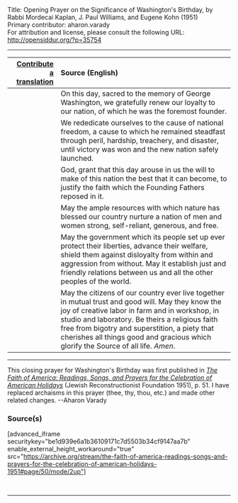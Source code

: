 <html>
<head></head>
<body>
Title: Opening Prayer on the Significance of Washington's Birthday, by Rabbi Mordecai Kaplan, J. Paul Williams, and Eugene Kohn (1951)<br />
Primary contributor: aharon.varady<br />
For attribution and license, please consult the following URL: <a href="http://opensiddur.org/?p=35754">http://opensiddur.org/?p=35754</a>
<p />
<hr />

<table style="margin-left: auto;margin-right: auto;" class="draggable">
<thead><tr><th id="x" style="text-align: right;"><a href="/contribute/upload">Contribute a translation</a></th><th style="text-align: left;">Source (English)</th></tr></thead>
<tbody>
<tr><td style="vertical-align:top;">
<div class="liturgy"><span lang="he">

</span></div></td>
 
<td style="vertical-align:top;">
<div class="english">
On this day, sacred to the memory of George Washington, 
we gratefully renew our loyalty to our nation, 
of which he was the foremost founder. 
</div></td></tr>


<tr><td style="vertical-align:top;">
<div class="liturgy"><span lang="he">

</span></div></td>
 
<td style="vertical-align:top;">
<div class="english">
We rededicate ourselves 
to the cause of national freedom, 
a cause to which he remained steadfast 
through peril, hardship, treachery, and disaster, 
until victory was won 
and the new nation safely launched. 
</div></td></tr>


<tr><td style="vertical-align:top;">
<div class="liturgy"><span lang="he">

</span></div></td>
 
<td style="vertical-align:top;">
<div class="english">
God, grant that this day arouse in us 
the will to make of this nation 
the best that it can become, 
to justify the faith which the Founding Fathers reposed in it. 
</div></td></tr>


<tr><td style="vertical-align:top;">
<div class="liturgy"><span lang="he">

</span></div></td>
 
<td style="vertical-align:top;">
<div class="english">
May the ample resources 
with which nature has blessed our country 
nurture a nation of men and women 
strong, 
self-reliant, 
generous, 
and free. 
</div></td></tr>


<tr><td style="vertical-align:top;">
<div class="liturgy"><span lang="he">

</span></div></td>
 
<td style="vertical-align:top;">
<div class="english">
May the government 
which its people set up 
ever protect their liberties, 
advance their welfare, 
shield them against disloyalty from within 
and aggression from without. 
May it establish just and friendly relations 
between us and all the other peoples of the world. 
</div></td></tr>


<tr><td style="vertical-align:top;">
<div class="liturgy"><span lang="he">

</span></div></td>
 
<td style="vertical-align:top;">
<div class="english">
May the citizens of our country 
ever live together in mutual trust and good will. 
May they know the joy of creative labor 
in farm and in workshop, 
in studio and laboratory. 
Be theirs a religious faith 
free from bigotry and superstition, 
a piety that cherishes all things good and gracious 
which glorify the Source of all life. 
<em>Amen</em>. 
</div></td></tr>
</tbody></table>

<hr />

This closing prayer for Washington's Birthday was first published in <em><a href="/?p=34753">The Faith of America: Readings, Songs, and Prayers for the Celebration of American Holidays</a></em> (Jewish Reconstructionist Foundation 1951), p. 51. I have replaced archaisms in this prayer (thee, thy, thou, etc.) and made other related changes. --Aharon Varady


<h3>Source(s)</h3>

[advanced_iframe securitykey="be1d939e6a1b36109171c7d5503b34cf9147aa7b" enable_external_height_workaround="true" src="https://archive.org/stream/the-faith-of-america-readings-songs-and-prayers-for-the-celebration-of-american-holidays-1951#page/50/mode/2up"]

&nbsp;

<hr />

&nbsp;
</body>
</html>